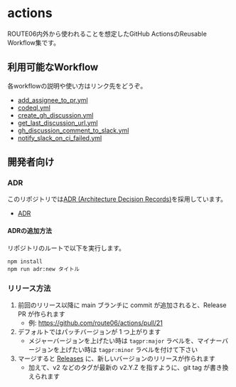 # actions

ROUTE06内外から使われることを想定したGitHub ActionsのReusable Workflow集です。

## 利用可能なWorkflow

各workflowの説明や使い方はリンク先をどうぞ。

<!-- アルファベット順にソートする -->

* [add_assignee_to_pr.yml](./.github/workflows/add_assignee_to_pr.yml)
* [codeql.yml](./.github/workflows/codeql.yml)
* [create_gh_discussion.yml](./.github/workflows/create_gh_discussion.yml)
* [get_last_discussion_url.yml](./.github/workflows/get_last_discussion_url.yml)
* [gh_discussion_comment_to_slack.yml](./.github/workflows/gh_discussion_comment_to_slack.yml)
* [notify_slack_on_ci_failed.yml](./.github/workflows/notify_slack_on_ci_failed.yml)

## 開発者向け

### ADR

このリポジトリでは[ADR (Architecture Decision Records)](https://adr.github.io/)を採用しています。

* [ADR](./docs/adr)

#### ADRの追加方法

リポジトリのルートで以下を実行します。

```
npm install
npm run adr:new タイトル
```

### リリース方法

1. 前回のリリース以降に main ブランチに commit が追加されると、Release PR が作られます
    * 例: https://github.com/route06/actions/pull/21
1. デフォルトではパッチバージョンが 1 つ上がります
    * メジャーバージョンを上げたい時は `tagpr:major` ラベルを、マイナーバージョンを上げたい時は `tagpr:minor` ラベルを付けて下さい
1. マージすると [Releases](https://github.com/route06/actions/releases) に、新しいバージョンのリリースが作られます
    * 加えて、v2 などのタグが最新の v2.Y.Z を指すように、git tag が書き換えられます
